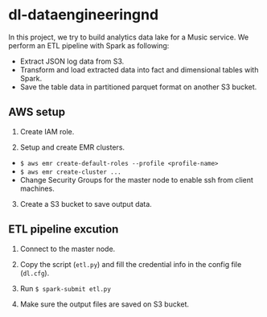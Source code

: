# dl-dataengineeringnd
In this project, we try to build analytics data lake for a Music service. We perform an ETL pipeline with Spark as following:
- Extract JSON log data from S3.
- Transform and load extracted data into fact and dimensional tables with Spark.
- Save the table data in partitioned parquet format on another S3 bucket.

## AWS setup

1. Create IAM role.

2. Setup and create EMR clusters.
  - `$ aws emr create-default-roles --profile <profile-name>`
  - `$ aws emr create-cluster ...`
  - Change Security Groups for the master node to enable ssh from client machines.

3. Create a S3 bucket to save output data.

## ETL pipeline excution

1. Connect to the master node. 

2. Copy the script (`etl.py`) and fill the credential info in the config file (`dl.cfg`).

3. Run `$ spark-submit etl.py`

4. Make sure the output files are saved on S3 bucket.
